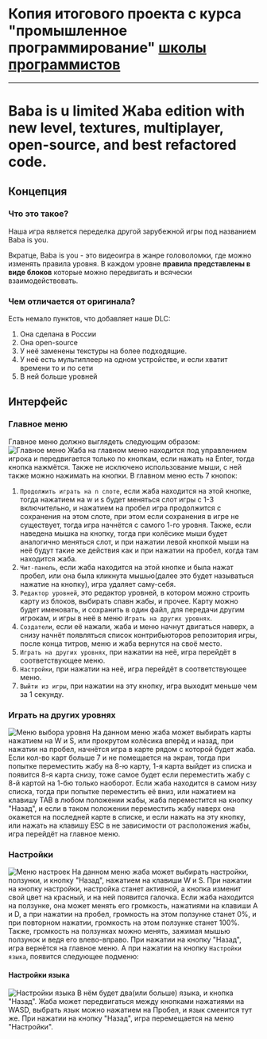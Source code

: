 # Копия итогового проекта с курса "промышленное программирование" [школы программистов](informatics.ru)
---

# Baba is u limited Жaba edition with new level, textures, multiplayer, open-source, and best refactored code.
## Концепция

### Что это такое?
Наша игра является переделка другой зарубежной игры под названием Baba is you.

Вкратце, Baba is you - это видеоигра в жанре головоломки, где можно изменять правила уровня. 
В каждом уровне **правила представлены в виде блоков** которые можно передвигать и всячески взаимодействовать.

### Чем отличается от оригинала?
Есть немало пунктов, что добавляет наше DLC:
1. Она сделана в России
2. Она open-source
3. У неё заменены текстуры на более подходящие.
4. У неё есть мультиплеер на одном устройстве, и если хватит времени то и по сети
5. В ней больше уровней

## Интерфейс
### Главное меню
Главное меню должно выглядеть следующим образом:
![Главное меню](https://i.imgur.com/OGfpf6l.jpeg)
Жаба на главном меню находится под управлением игрока и передвигается только по кнопкам, если нажать на Enter, тогда кнопка нажмётся. 
Также не исключено использование мыши, с ней также можно нажимать на кнопки. 
В главном меню есть 7 кнопок:

 1. `Продолжить играть на n слоте`, если жаба находится на этой кнопке, тогда нажатием на w и s будет меняться слот игры с 1-3 включительно, и нажатием на пробел игра продолжится с сохранения на этом слоте, при этом если сохранения в игре не существует, тогда игра начнётся с самого 1-го уровня. Также, если наведена мышка на кнопку, тогда при колёсике мыши будет аналогично меняться слот, и при нажатии левой кнопкой мыши на неё будут такие же действия как и при нажатии на пробел, когда там находится жаба.
 2. `Чит-панель`, если жаба находится на этой кнопке и была нажат пробел, или она была кликнута мышью(далее это будет называться нажатие на кнопку), игра удаляет саму-себя. 
 3. `Редактор уровней`, это редактор уровней, в котором можно строить карту из блоков, выбирать спавн жабы, и прочее. Карту можно будет именовать, и сохранить в один файл, для передачи другим игрокам, и игры в неё в меню `Играть на других уровнях`.
 4. `Создатели`, если её нажали, жаба и меню начнут двигаться наверх, а снизу начнёт появляться список контрибьюторов репозитория игры, после конца титров, меню и жаба вернутся на своё место.
 5. `Играть на других уровнях`, при нажатии на неё, игра перейдёт в соответствующее меню.
 6. `Настройки`, при нажатии на неё, игра перейдёт в соответствующее меню.
 7. `Выйти из игры`, при нажатии на эту кнопку, игра выходит меньше чем за 1 секунду.
### Играть на других уровнях
![Меню выбора уровня](https://i.imgur.com/XC0extb.jpeg)
	 На данном меню жаба может выбирать карты нажатием на W и S, или прокрутом колёсика вперёд и назад, при нажатии на пробел, начнётся игра в карте рядом с которой будет жаба. Если кол-во карт больше 7 и не помещается на экран, тогда при попытке переместить жабу на 8-ю карту, 1-я карта выйдет из списка и появится 8-я карта снизу, тоже самое будет если переместить жабу с 8-й картой на 1-бю только наоборот. Если жаба находится в самом низу списка, тогда при попытке переместить её вниз, или нажатием на клавишу TAB в любом положении жабы, жаба переместится на кнопку "Назад", и если в таком положении переместить жабу наверх она окажется на последней карте в списке, и если нажать на эту кнопку, или нажать на клавишу ESC в не зависимости от расположения жабы, игра перейдёт на главное меню.
### Настройки
![Меню настроек](https://i.imgur.com/6c3793D.jpeg)
	На данном меню жаба может выбирать настройки, ползунки, и кнопку "Назад", нажатием на клавиши W и S. При нажатии на кнопку настройки, настройка станет активной, а кнопка изменит свой цвет на красный, и на ней появится галочка.
	Если жаба находится на ползунке, она может менять его громкость, нажатиями на клавиши A и D, а при нажатии на пробел, громкость на этом ползунке станет 0%, и при повторном нажатии, громкость на этом ползунке станет 100%.
	Также, громкость на ползунках можно менять, зажимая мышью ползунок и ведя его влево-вправо.
	При нажатии на кнопку "Назад", игра вернётся на главное меню.
	А при нажатии на кнопку `Настройки языка`, появится следующее подменю:
#### Настройки языка
![Настройки языка](https://i.imgur.com/cLMDIPk.jpeg)
	В нём будет два(или больше) языка, и кнопка "Назад". Жаба может передвигаться между кнопками нажатиями на WASD, выбрать язык можно нажатием на Пробел, и язык сменится тут же.
	При нажатии на кнопку "Назад", игра перемещается на меню "Настройки".
